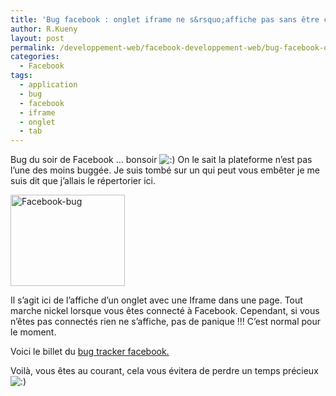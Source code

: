 ```yaml
---
title: 'Bug facebook : onglet iframe ne s&rsquo;affiche pas sans être connecté'
author: R.Kueny
layout: post
permalink: /developpement-web/facebook-developpement-web/bug-facebook-onglet-iframe-ne-saffiche-pas-sans-etre-connecte
categories:
  - Facebook
tags:
  - application
  - bug
  - facebook
  - iframe
  - onglet
  - tab
---
```

Bug du soir de Facebook &#8230; bonsoir <img src="http://rkueny.fr/wp-includes/images/smilies/icon_smile.gif" alt=":)" class="wp-smiley" /> On le sait la plateforme n&rsquo;est pas l&rsquo;une des moins buggée. Je suis tombé sur un qui peut vous embêter je me suis dit que j&rsquo;allais le répertorier ici.

<a href="http://rkueny.fr/wp-content/uploads/2011/03/Facebook-bug.jpg" rel="lightbox[1133]"><img class="size-full wp-image-1134 aligncenter" title="Facebook-bug" src="http://rkueny.fr/wp-content/uploads/2011/03/Facebook-bug.jpg" alt="Facebook-bug" width="183" height="146" /></a>

Il s&rsquo;agit ici de l&rsquo;affiche d&rsquo;un onglet avec une Iframe dans une page. Tout marche nickel lorsque vous êtes connecté à Facebook. Cependant, si vous n&rsquo;êtes pas connectés rien ne s&rsquo;affiche, pas de panique !!! C&rsquo;est normal pour le moment.

Voici le billet du <a title="Bug tracker iframe tab" href="http://bugs.developers.facebook.net/show_bug.cgi?id=15166" target="_blank">bug tracker facebook.</a>

Voilà, vous êtes au courant, cela vous évitera de perdre un temps précieux <img src="http://rkueny.fr/wp-includes/images/smilies/icon_smile.gif" alt=":)" class="wp-smiley" />